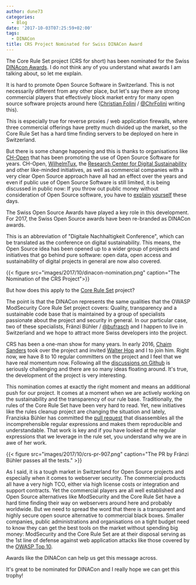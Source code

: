 ```yaml
---
author: dune73
categories:
  - Blog
date: '2017-10-03T07:25:59+02:00'
tags:
  - DINACon
title: CRS Project Nominated for Swiss DINACon Award
---
```


The Core Rule Set project (CRS for short) has been nominated for the Swiss [DINAcon Awards](https://dinacon.ch/en/dinacon-awards/). I do not think any of you understand what awards I am talking about, so let me explain.

It is hard to promote Open Source Software in Switzerland. This is not necessarily different from any other place, but let's say there are strong commercial players that effectively block market entry for many open source software projects around here ([Christian Folini](https://www.christian-folini.ch) / [@ChrFolini](https://twitter.com/ChrFolini) writing this).

This is especially true for reverse proxies / web application firewalls, where three commercial offerings have pretty much divided up the market, so the Core Rule Set has a hard time finding servers to be deployed on here in Switzerland.

But there is some change happening and this is thanks to organisations like [CH-Open](https://www.ch-open.ch/) that has been promoting the use of Open Source Software for years. CH-Open, [WilhelmTux](https://wilhelmtux.ch/), the [Research Center for Digital Sustainability](http://www.digitale-nachhaltigkeit.unibe.ch/index_eng.html) and other like-minded initiatives, as well as commercial companies with a very clear Open Source approach have all had an effect over the years and even if public use of Open Source Software is still limited, it is being discussed in public now: If you throw out public money without consideration of Open Source software, you have to [explain](https://www.parlament.ch/de/ratsbetrieb/suche-curia-vista/geschaeft?AffairId=20143532) [yourself](https://www.parlament.ch/centers/eparl/_layouts/15/DocIdRedir.aspx?ID=MAUWFQFXFMCR-2-39102) these days.

The Swiss Open Source Awards have played a key role in this development. For 2017, the Swiss Open Source awards have been re-branded as DINACon awards.

This is an abbreviation of "Digitale Nachhaltigkeit Conference", which can be translated as the conference on digital sustainability. This means, the Open Source idea has been opened up to a wider group of projects and initiatives that go behind pure software: open data, open access and sustainability of digital projects in general are now also covered.

{{< figure src="images/2017/10/dinacon-nomination.png" caption="The Nomination of the CRS Project">}}

But how does this apply to the [Core Rule Set](https://coreruleset.org) project?

The point is that the DINACon represents the same qualities that the OWASP ModSecurity Core Rule Set project covers: Quality, transparency and a sustainable code base that is maintained by a group of specialists passionate about the project and security in general. In our particular case, two of these specialists, Fränzi Bühler / [@bufrasch](https://twitter.com/bufrasch) and I happen to live in Switzerland and we hope to attract more Swiss developers into the project.

CRS has been a one-man show for many years. In early 2016, [Chaim Sanders](https://medium.com/@chaim_sanders) took over the project and invited [Walter Hop](https://lifeforms.nl/) and I to join him. Right now, we have 8 to 10 regular committers on the project and I feel that we have real momentum now. Following all the [discussions on Github](https://github.com/coreruleset/coreruleset) is seriously challenging and there are so many ideas floating around. It's true, the development of the project is very interesting.

This nomination comes at exactly the right moment and means an additional push for our project. It comes at a moment when we are actively working on the sustainability and the transparency of our rule base. Traditionally, the rules of the Core Rule Set have been very hard to read. Yet, new initiatives like the rules cleanup project are changing the situation and lately, Franziska Bühler has committed the [pull request](https://github.com/coreruleset/coreruleset/pull/907) that disassembles all the incomprehensible regular expressions and makes them reproducible and understandable. That work is key and if you have looked at the regular expressions that we leverage in the rule set, you understand why we are in awe of her work.

{{< figure src="images/2017/10/crs-pr-907.png" caption="The PR by Fränzi Bühler passes all the tests." >}}

As I said, it is a tough market in Switzerland for Open Source projects and especially when it comes to webserver security. The commercial products all have a very high TCO, either via high license costs or integration and support contracts. Yet the commercial players are all well established and Open Source alternatives like ModSecurity and the Core Rule Set have a hard time finding their way on webservers around here and probably worldwide. But we need to spread the word that there is a transparent and highly secure open source alternative to commercial black boxes. Smaller companies, public administrations and organisations on a tight budget need to know they can get the best tools on the market without spending big money: ModSecurity and the Core Rule Set are at their disposal serving as the 1st line of defense against web application attacks like those covered by the [OWASP Top 10](https://www.owasp.org/index.php/Category:OWASP_Top_Ten_Project).

Awards like the DINACon can help us get this message across.

It's great to be nominated for DINACon and I really hope we can get this trophy!
